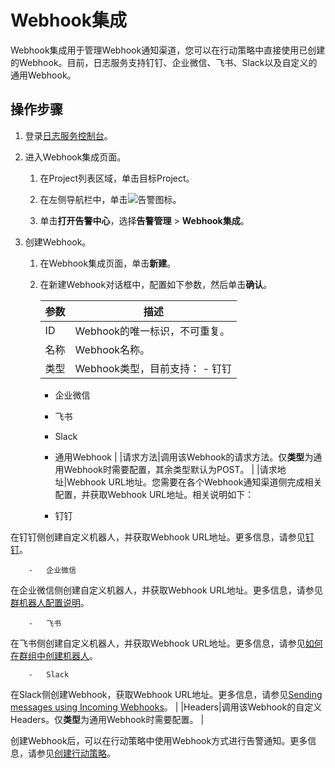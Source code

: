 # Webhook集成

Webhook集成用于管理Webhook通知渠道，您可以在行动策略中直接使用已创建的Webhook。目前，日志服务支持钉钉、企业微信、飞书、Slack以及自定义的通用Webhook。

## 操作步骤

1.  登录[日志服务控制台](https://sls.console.aliyun.com)。

2.  进入Webhook集成页面。

    1.  在Project列表区域，单击目标Project。

    2.  在左侧导航栏中，单击![告警](https://static-aliyun-doc.oss-accelerate.aliyuncs.com/assets/img/zh-CN/2706912261/p110115.png)图标。

    3.  单击**打开告警中心**，选择**告警管理** \> **Webhook集成**。

3.  创建Webhook。

    1.  在Webhook集成页面，单击**新建**。

    2.  在新建Webhook对话框中，配置如下参数，然后单击**确认**。

        |参数|描述|
        |--|--|
        |ID|Webhook的唯一标识，不可重复。|
        |名称|Webhook名称。|
        |类型|Webhook类型，目前支持：        -   钉钉
        -   企业微信
        -   飞书
        -   Slack
        -   通用Webhook |
        |请求方法|调用该Webhook的请求方法。仅**类型**为通用Webhook时需要配置，其余类型默认为POST。 |
        |请求地址|Webhook URL地址。您需要在各个Webhook通知渠道侧完成相关配置，并获取Webhook URL地址。相关说明如下：

        -   钉钉

在钉钉侧创建自定义机器人，并获取Webhook URL地址。更多信息，请参见[钉钉](/cn.zh-CN/告警/告警（新版）/通知管理/通知渠道/通知渠道说明.md)。

        -   企业微信

在企业微信侧创建自定义机器人，并获取Webhook URL地址。更多信息，请参见[群机器人配置说明](https://work.weixin.qq.com/api/doc/90000/90136/91770)。

        -   飞书

在飞书侧创建自定义机器人，并获取Webhook URL地址。更多信息，请参见[如何在群组中创建机器人](https://www.feishu.cn/hc/zh-CN/articles/360024984973)。

        -   Slack

在Slack侧创建Webhook，获取Webhook URL地址。更多信息，请参见[Sending messages using Incoming Webhooks](https://api.slack.com/messaging/webhooks)。 |
        |Headers|调用该Webhook的自定义Headers。仅**类型**为通用Webhook时需要配置。 |


创建Webhook后，可以在行动策略中使用Webhook方式进行告警通知。更多信息，请参见[创建行动策略](/cn.zh-CN/告警/告警（新版）/通知管理/创建行动策略.md)。

